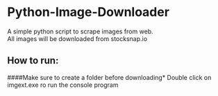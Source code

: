 # Python-Image-Downloader
A simple python script to scrape images from web.\
All images will be downloaded from stocksnap.io

## How to run: 
####Make sure to create a folder before downloading*
Double click on imgext.exe ro run the console program
